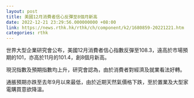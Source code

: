 ```yaml
---
layout: post
title: 美國12月消費者信心反彈至8個月新高
date: 2022-12-21 23:29:56.000000000 +08:00
link: https://news.rthk.hk/rthk/ch/component/k2/1680859-20221221.htm
categories: rthk
---
```


世界大型企業研究會公布，美國12月消費者信心指數反彈至108.3，遠高於市場預期的101，亦高於11月的101.4，創8個月新高。

現況指數及預期指數均上升，研究會認為，由於消費者對經濟及就業看法好轉。

通脹預期亦跌至去年9月以來最低，由於近期天然氣價格下跌，至於置業及大型家電購買意欲降溫。
